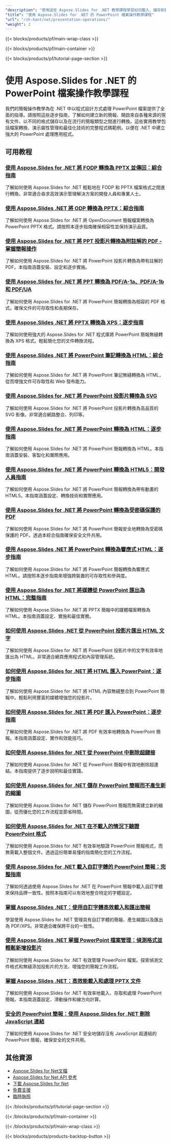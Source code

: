 ```yaml
---
"description": "使用這些 Aspose.Slides for .NET 教學課程學習如何載入、儲存和轉換 PowerPoint 文件的格式（PPT、PPTX、PDF、HTML）。"
"title": "使用 Aspose.Slides for .NET 的 PowerPoint 檔案操作教學課程"
"url": "/zh-hant/net/presentation-operations/"
"weight": 2
---
```


{{< blocks/products/pf/main-wrap-class >}}

{{< blocks/products/pf/main-container >}}

{{< blocks/products/pf/tutorial-page-section >}}
# 使用 Aspose.Slides for .NET 的 PowerPoint 檔案操作教學課程

我們的簡報操作教學為在 .NET 中以程式設計方式處理 PowerPoint 檔案提供了全面的指導。請按照這些逐步指南，了解如何建立新的簡報、開啟來自各種來源的現有文件、以不同的格式儲存以及在流行的簡報類型之間進行轉換。這些實用教學包括檔案轉換、演示屬性管理和最佳化技術的完整程式碼範例，以便在 .NET 中建立強大的 PowerPoint 處理應用程式。

## 可用教程

### [使用 Aspose.Slides for .NET 將 FODP 轉換為 PPTX 並傳回：綜合指南](./convert-fodp-to-pptx-back-aspose-slides/)
了解如何使用 Aspose.Slides for .NET 輕鬆地在 FODP 和 PPTX 檔案格式之間進行轉換。非常適合尋求高效演示管理解決方案的開發人員和專業人士。

### [使用 Aspose.Slides .NET 將 ODP 轉換為 PPTX：綜合指南](./convert-odp-to-pptx-aspose-slides-net/)
了解如何使用 Aspose.Slides for .NET 將 OpenDocument 簡報檔案轉換為 PowerPoint PPTX 格式。請按照本逐步指南確保相容性並保持演示品質。

### [使用 Aspose.Slides for .NET 將 PPT 投影片轉換為附註解的 PDF - 掌握簡報操作](./convert-ppt-slide-to-pdf-notes-aspose-slides-net/)
了解如何使用 Aspose.Slides for .NET 將 PowerPoint 投影片轉換為帶有註解的 PDF。本指南涵蓋安裝、設定和逐步實施。

### [使用 Aspose.Slides for .NET 將 PPT 轉換為 PDF/A-1a、PDF/A-1b 和 PDF/UA](./convert-ppt-to-pdf-a-aspose-slides-net/)
了解如何使用 Aspose.Slides for .NET 將 PowerPoint 簡報轉換為相容的 PDF 格式。確保文件的可存取性和長期保存。

### [使用 Aspose.Slides .NET 將 PPTX 轉換為 XPS：逐步指南](./convert-pptx-to-xps-aspose-slides-net/)
了解如何使用強大的 Aspose.Slides for .NET 程式庫將 PowerPoint 簡報無縫轉換為 XPS 格式。輕鬆簡化您的文件轉換流程。

### [使用 Aspose.Slides .NET 將 PowerPoint 筆記轉換為 HTML：綜合指南](./render-powerpoint-notes-html-aspose-slides-net/)
了解如何使用 Aspose.Slides for .NET 將 PowerPoint 筆記無縫轉換為 HTML，從而增強文件可存取性和 Web 發布能力。

### [使用 Aspose.Slides for .NET 將 PowerPoint 投影片轉換為 SVG](./create-svg-from-powerpoint-aspose-slides-net/)
了解如何使用 Aspose.Slides for .NET 將 PowerPoint 投影片轉換為高品質的 SVG 影像。非常適合網路整合、列印等。

### [使用 Aspose.Slides for .NET 將 PowerPoint 轉換為 HTML：逐步指南](./convert-powerpoint-slides-html-aspose-net/)
了解如何使用 Aspose.Slides for .NET 將 PowerPoint 簡報轉換為 HTML。本指南涵蓋安裝、客製化和實際應用。

### [使用 Aspose.Slides for .NET 將 PowerPoint 轉換為 HTML5：開發人員指南](./convert-powerpoint-to-html5-aspose-slides-net/)
了解如何使用 Aspose.Slides for .NET 將 PowerPoint 簡報轉換為帶有動畫的 HTML5。本指南涵蓋設定、轉換技術和實際應用。

### [使用 Aspose.Slides for .NET 將 PowerPoint 轉換為受密碼保護的 PDF](./convert-powerpoint-to-password-protected-pdf-aspose-slides/)
了解如何使用 Aspose.Slides for .NET 將 PowerPoint 簡報安全地轉換為受密碼保護的 PDF。透過本綜合指南確保安全文件共用。

### [使用 Aspose.Slides .NET 將 PowerPoint 轉換為響應式 HTML：逐步指南](./convert-powerpoint-responsive-html-aspose-slides-net/)
了解如何使用 Aspose.Slides for .NET 將 PowerPoint 簡報轉換為響應式 HTML。請按照本逐步指南來增強跨裝置的可存取性和參與度。

### [使用 Aspose.Slides for .NET 將媒體從 PowerPoint 匯出為 HTML：完整指南](./export-media-pptx-html-aspose-slides-net/)
了解如何使用 Aspose.Slides for .NET 將 PPTX 簡報中的媒體檔案轉換為 HTML。本指南涵蓋設定、實施和最佳實務。

### [如何使用 Aspose.Slides .NET 從 PowerPoint 投影片匯出 HTML 文字](./export-html-text-powerpoint-aspose-slides-net/)
了解如何使用 Aspose.Slides for .NET 將 PowerPoint 投影片中的文字有效率地匯出為 HTML。非常適合網頁應用程式和內容管理系統。

### [如何使用 Aspose.Slides for .NET 將 HTML 匯入 PowerPoint：逐步指南](./import-html-powerpoint-aspose-slides-net/)
了解如何使用 Aspose.Slides for .NET 將 HTML 內容無縫整合到 PowerPoint 簡報中。輕鬆利用豐富的媒體增強您的投影片。

### [如何使用 Aspose.Slides for .NET 將 PDF 匯入 PowerPoint：逐步指南](./import-pdf-into-powerpoint-aspose-slides-net/)
了解如何使用 Aspose.Slides for .NET 將 PDF 有效率地轉換為 PowerPoint 簡報。本指南涵蓋設定、實作和效能技巧。

### [如何使用 Aspose.Slides for .NET 從 PowerPoint 中刪除超鏈接](./remove-hyperlinks-ppt-aspose-slides-net/)
了解如何使用 Aspose.Slides for .NET 從 PowerPoint 簡報中有效地刪除超連結。本指南提供了逐步說明和最佳實踐。

### [如何使用 Aspose.Slides for .NET 儲存 PowerPoint 簡報而不產生新的縮圖](./save-presentation-no-thumbnail-aspose-slides-net/)
了解如何使用 Aspose.Slides for .NET 儲存 PowerPoint 簡報而無需建立新的縮圖，從而優化您的工作流程並節省時間。

### [如何使用 Aspose.Slides for .NET 在不載入的情況下驗證 PowerPoint 格式](./verify-powerpoint-format-aspose-slides-net/)
了解如何使用 Aspose.Slides for .NET 有效率地驗證 PowerPoint 簡報格式，而無需載入整個文件。透過這份簡單易懂的指南簡化您的工作流程。

### [使用 Aspose.Slides for .NET 載入自訂字體的 PowerPoint 簡報：完整指南](./aspose-slides-load-custom-fonts-powerpoint/)
了解如何透過使用 Aspose.Slides for .NET 在 PowerPoint 簡報中載入自訂字體來保持品牌一致性。按照本指南可以有效地整合特定的字體設定。

### [掌握 Aspose.Slides .NET：使用自訂字體高效載入和匯出簡報](./aspose-slides-net-load-export-presentations/)
學習使用 Aspose.Slides for .NET 管理具有自訂字體的簡報、產生縮圖以及匯出為 PDF/XPS。非常適合確保跨平台的一致性。

### [使用 Aspose.Slides .NET 掌握 PowerPoint 檔案管理：偵測格式並輕鬆新增投影片](./powerpoint-manipulation-aspose-slides-net-detect-add-slides/)
了解如何使用 Aspose.Slides for .NET 有效管理 PowerPoint 檔案。探索偵測文件格式和無縫添加投影片的方法，增強您的簡報工作流程。

### [掌握 Aspose.Slides .NET：高效能載入和處理 PPTX 文件](./master-aspose-slides-net-load-process-pptx/)
了解如何使用 Aspose.Slides for .NET 有效率地載入、存取和處理 PowerPoint 簡報。本指南涵蓋設定、滑動操作和線方向計算。

### [安全的 PowerPoint 簡報：使用 Aspose.Slides for .NET 刪除 JavaScript 連結](./save-pptx-no-javascript-links-aspose-slides-net/)
了解如何使用 Aspose.Slides for .NET 安全地儲存沒有 JavaScript 超連結的 PowerPoint 簡報，確保安全的文件共用。

## 其他資源

- [Aspose.Slides for Net文檔](https://docs.aspose.com/slides/net/)
- [Aspose.Slides for Net API 參考](https://reference.aspose.com/slides/net/)
- [下載 Aspose.Slides for Net](https://releases.aspose.com/slides/net/)
- [免費支援](https://forum.aspose.com/)
- [臨時執照](https://purchase.aspose.com/temporary-license/)

{{< /blocks/products/pf/tutorial-page-section >}}

{{< /blocks/products/pf/main-container >}}

{{< /blocks/products/pf/main-wrap-class >}}

{{< blocks/products/products-backtop-button >}}